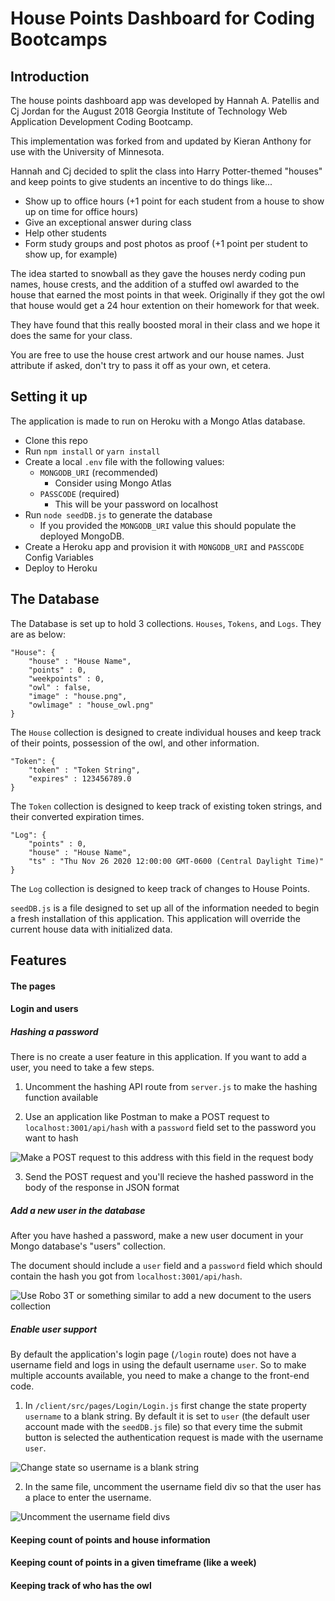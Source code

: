 # House Points Dashboard for Coding Bootcamps

## Introduction

The house points dashboard app was developed by Hannah A. Patellis and Cj Jordan for the August 2018 Georgia Institute of Technology Web Application Development Coding Bootcamp. 

This implementation was forked from and updated by Kieran Anthony for use with the University of Minnesota.

Hannah and Cj decided to split the class into Harry Potter-themed "houses" and keep points to give students an incentive to do things like...

* Show up to office hours (+1 point for each student from a house to show up on time for office hours)
* Give an exceptional answer during class
* Help other students
* Form study groups and post photos as proof (+1 point per student to show up, for example)

The idea started to snowball as they gave the houses nerdy coding pun names, house crests, and the addition of a stuffed owl awarded to the house that earned the most points in that week. Originally if they got the owl that house would get a 24 hour extention on their homework for that week.

They have found that this really boosted moral in their class and we hope it does the same for your class.

You are free to use the house crest artwork and our house names. Just attribute if asked, don't try to pass it off as your own, et cetera.

## Setting it up

The application is made to run on Heroku with a Mongo Atlas database.

* Clone this repo
* Run `npm install` or `yarn install`
* Create a local `.env` file with the following values:
  * `MONGODB_URI` (recommended)
    * Consider using Mongo Atlas
  * `PASSCODE` (required)
    * This will be your password on localhost
* Run `node seedDB.js` to generate the database
  * If you provided the `MONGODB_URI` value this should populate the deployed MongoDB.
* Create a Heroku app and provision it with `MONGODB_URI` and `PASSCODE` Config Variables
* Deploy to Heroku

## The Database

The Database is set up to hold 3 collections. `Houses`, `Tokens`, and `Logs`. They are as below:

```
"House": {
    "house" : "House Name",
    "points" : 0,
    "weekpoints" : 0,
    "owl" : false,
    "image" : "house.png",
    "owlimage" : "house_owl.png"
}
```
The `House` collection is designed to create individual houses and keep track of their points, possession of the owl, and other information.
```
"Token": {
    "token" : "Token String",
    "expires" : 123456789.0
}
```
The `Token` collection is designed to keep track of existing token strings, and their converted expiration times.
```
"Log": {
    "points" : 0,
    "house" : "House Name",
    "ts" : "Thu Nov 26 2020 12:00:00 GMT-0600 (Central Daylight Time)"
}
```
The `Log` collection is designed to keep track of changes to House Points.

`seedDB.js` is a file designed to set up all of the information needed to begin a fresh installation of this application. This application will override the current house data with initialized data.

## Features

#### The pages

#### Login and users

##### Hashing a password

There is no create a user feature in this application. If you want to add a user, you need to take a few steps.

1. Uncomment the hashing API route from `server.js` to make the hashing function available

2. Use an application like Postman to make a POST request to `localhost:3001/api/hash` with a `password` field set to the password you want to hash

![Make a POST request to this address with this field in the request body](images/postman_hash.png)

3. Send the POST request and you'll recieve the hashed password in the body of the response in JSON format

##### Add a new user in the database

After you have hashed a password, make a new user document in your Mongo database's "users" collection.

The document should include a `user` field and a `password` field which should contain the hash you got from `localhost:3001/api/hash`.

![Use Robo 3T or something similar to add a new document to the users collection](images/add_user.png)

##### Enable user support

By default the application's login page (`/login` route) does not have a username field and logs in using the default username `user`. So to make multiple accounts available, you need to make a change to the front-end code.

1. In `/client/src/pages/Login/Login.js` first change the state property `username` to a blank string. By default it is set to `user` (the default user account made with the `seedDB.js` file) so that every time the submit button is selected the authentication request is made with the username `user`.

![Change state so username is a blank string](images/login_user_state.png)

2. In the same file, uncomment the username field div so that the user has a place to enter the username.

![Uncomment the username field divs](images/login_commentedout.png)

#### Keeping count of points and house information

#### Keeping count of points in a given timeframe (like a week)

#### Keeping track of who has the owl